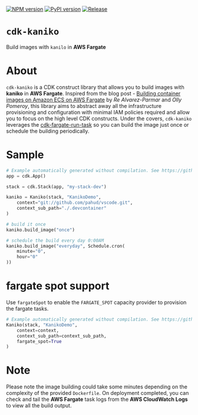 [![NPM version](https://badge.fury.io/js/cdk-kaniko.svg)](https://badge.fury.io/js/cdk-kaniko)
[![PyPI version](https://badge.fury.io/py/cdk-kaniko.svg)](https://badge.fury.io/py/cdk-kaniko)
[![Release](https://github.com/pahud/cdk-kaniko/actions/workflows/release.yml/badge.svg)](https://github.com/pahud/cdk-kaniko/actions/workflows/release.yml)

# `cdk-kaniko`

Build images with `kanilo` in **AWS Fargate**

# About

`cdk-kaniko` is a CDK construct library that allows you to build images with **kaniko** in **AWS Fargate**. Inspired from the blog post - [Building container images on Amazon ECS on AWS Fargate](https://aws.amazon.com/tw/blogs/containers/building-container-images-on-amazon-ecs-on-aws-fargate/) by *Re Alvarez-Parmar* and *Olly Pomeroy*, this library aims to abstract away all the infrastructure provisioning and configuration with minimal IAM policies required and allow you to focus on the high level CDK constructs. Under the covers, `cdk-kaniko` leverages the [cdk-fargate-run-task](https://github.com/pahud/cdk-fargate-run-task) so you can build the image just once or schedule the building periodically.

# Sample

```python
# Example automatically generated without compilation. See https://github.com/aws/jsii/issues/826
app = cdk.App()

stack = cdk.Stack(app, "my-stack-dev")

kaniko = Kaniko(stack, "KanikoDemo",
    context="git://github.com/pahud/vscode.git",
    context_sub_path="./.devcontainer"
)

# build it once
kaniko.build_image("once")

# schedule the build every day 0:00AM
kaniko.build_image("everyday", Schedule.cron(
    minute="0",
    hour="0"
))
```

# fargate spot support

Use `fargateSpot` to enable the `FARGATE_SPOT` capacity provider to provision the fargate tasks.

```python
# Example automatically generated without compilation. See https://github.com/aws/jsii/issues/826
Kaniko(stack, "KanikoDemo",
    context=context,
    context_sub_path=context_sub_path,
    fargate_spot=True
)
```

# Note

Please note the image building could take some minutes depending on the complexity of the provided `Dockerfile`. On deployment completed, you can check and tail the **AWS Fargate** task logs from the **AWS CloudWatch Logs** to view all the build output.
